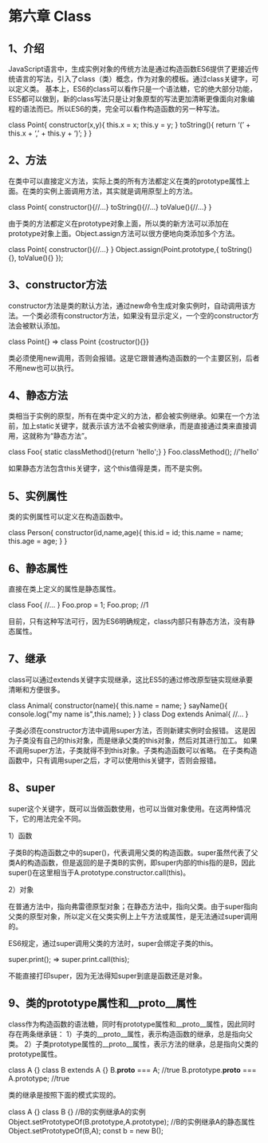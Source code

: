# 第六章 Class
## 1、介绍

JavaScript语言中，生成实例对象的传统方法是通过构造函数ES6提供了更接近传统语言的写法，引入了class（类）概念，作为对象的模板。通过class关键字，可以定义类。
基本上，ES6的class可以看作只是一个语法糖，它的绝大部分功能，ES5都可以做到，新的class写法只是让对象原型的写法更加清晰更像面向对象编程的语法而已。所以ES6的类，完全可以看作构造函数的另一种写法。

class Point{
constructor(x,y){
this.x = x;
this.y = y;
}
toString(){
return ‘(’ + this.x + ‘,’ + this.y + ‘)’;
}
}

## 2、方法

在类中可以直接定义方法，实际上类的所有方法都定义在类的prototype属性上面。在类的实例上面调用方法，其实就是调用原型上的方法。

class Point{
  constructor(){//...}
  toString(){//...}
  toValue(){//...}
}

由于类的方法都定义在prototype对象上面，所以类的新方法可以添加在prototype对象上面。Object.assign方法可以很方便地向类添加多个方法。

class Point{
   constructor(){//...}
}
Object.assign(Point.prototype,{
  toString(){},
  toValue(){}
});

## 3、constructor方法

constructor方法是类的默认方法，通过new命令生成对象实例时，自动调用该方法。一个类必须有constructor方法，如果没有显示定义，一个空的constructor方法会被默认添加。

class Point{}
=>
class Point {costructor(){}}

类必须使用new调用，否则会报错。这是它跟普通构造函数的一个主要区别，后者不用new也可以执行。

## 4、静态方法

类相当于实例的原型，所有在类中定义的方法，都会被实例继承。如果在一个方法前，加上static关键字，就表示该方法不会被实例继承，而是直接通过类来直接调用，这就称为“静态方法”。

class Foo{
   static classMethod(){return 'hello';}
}
Foo.classMethod(); //'hello'

如果静态方法包含this关键字，这个this值得是类，而不是实例。

## 5、实例属性

类的实例属性可以定义在构造函数中。

class Person{
   constructor(id,name,age){
       this.id = id;
       this.name = name;
       this.age = age;
   }
}

## 6、静态属性

直接在类上定义的属性是静态属性。

class Foo{
   //...
}
Foo.prop = 1;
Foo.prop; //1

目前，只有这种写法可行，因为ES6明确规定，class内部只有静态方法，没有静态属性。

## 7、继承

class可以通过extends关键字实现继承，这比ES5的通过修改原型链实现继承要清晰和方便很多。

class Animal{
   constructor(name){
      this.name = name;
   }
   sayName(){
      console.log("my name is",this.name);
   }
}
class Dog extends Animal{
    //...
}

子类必须在constructor方法中调用super方法，否则新建实例时会报错。
这是因为子类没有自己的this对象，而是继承父类的this对象，然后对其进行加工。
如果不调用super方法，子类就得不到this对象。子类构造函数可以省略。
在子类构造函数中，只有调用super之后，才可以使用this关键字，否则会报错。

## 8、super

super这个关键字，既可以当做函数使用，也可以当做对象使用。在这两种情况下，它的用法完全不同。

1）函数

  子类B的构造函数之中的super()，代表调用父类的构造函数。super虽然代表了父类A的构造函数，但是返回的是子类B的实例，即super内部的this指的是B，因此super()在这里相当于A.prototype.constructor.call(this)。

2）对象
    
   在普通方法中，指向弗雷德原型对象；在静态方法中，指向父类。由于super指向父类的原型对象，所以定义在父类实例上上午方法或属性，是无法通过super调用的。

   ES6规定，通过super调用父类的方法时，super会绑定子类的this。

   super.print();
   =>
   super.print.call(this);

   不能直接打印super，因为无法得知super到底是函数还是对象。

## 9、类的prototype属性和__proto__属性

 class作为构造函数的语法糖，同时有prototype属性和__proto__属性，因此同时存在两条继承链：
 1）子类的__proto__属性，表示构造函数的继承，总是指向父类。
 2）子类prototype属性的__proto__属性，表示方法的继承，总是指向父类的prototype属性。

 class A {}
 class B extends A {}
 B.__proto__ === A; //true
 B.prototype.__proto__ === A.prototype; //true

 类的继承是按照下面的模式实现的。

 class A {}
 class B {}
  //B的实例继承A的实例
 Object.setPrototypeOf(B.prototype,A.prototype);
  //B的实例继承A的静态属性
 Object.setPrototypeOf(B,A);
 const b = new B();

